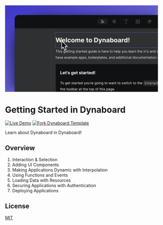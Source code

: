![Preview](getting-started.gif)

# Getting Started in Dynaboard

[![Live Demo](https://img.shields.io/badge/live%20demo-view-green)](https://gettingstarted.dynaboard.app/) [![Fork Dynaboard Template](https://img.shields.io/badge/dynaboard-fork-purple)](https://dynaboard.new/dynaboard/dynaboard--getting-started)

Learn about Dynaboard in Dynaboard!

## Overview

1. Interaction & Selection
2. Adding UI Components
3. Making Applications Dynamic with Interpolation
4. Using Functions and Events
5. Loading Data with Resources
6. Securing Applications with Authentication
7. Deploying Applications

## License

[MIT](LICENSE.txt)
